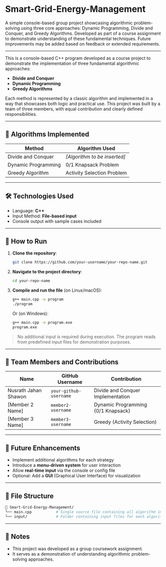# Smart-Grid-Energy-Management
A simple console-based group project showcasing algorithmic problem-solving using three core approaches: Dynamic Programming, Divide and Conquer, and Greedy Algorithms. Developed as part of a course assignment to demonstrate understanding of these fundamental techniques. Future improvements may be added based on feedback or extended requirements.

---

This is a console-based C++ program developed as a course project to demonstrate the implementation of three fundamental algorithmic approaches:

- **Divide and Conquer**
- **Dynamic Programming**
- **Greedy Algorithms**

Each method is represented by a classic algorithm and implemented in a way that showcases both logic and practical use. This project was built by a team of three members, with equal contribution and clearly defined responsibilities.

---

## 🧠 Algorithms Implemented

| Method               | Algorithm Used              |
|----------------------|-----------------------------|
| Divide and Conquer   | _[Algorithm to be inserted]_ |
| Dynamic Programming  | 0/1 Knapsack Problem         |
| Greedy Algorithm     | Activity Selection Problem   |

---

## 🛠 Technologies Used

- Language: **C++**
- Input Method: **File-based input**
- Console output with sample cases included

---

## 🚀 How to Run

1. **Clone the repository**:
   ```bash
   git clone https://github.com/your-username/your-repo-name.git
   ```

2. **Navigate to the project directory**:

   ```bash
   cd your-repo-name
   ```

3. **Compile and run the file** (on Linux/macOS):

   ```bash
   g++ main.cpp -o program
   ./program
   ```

   Or (on Windows):

   ```bash
   g++ main.cpp -o program.exe
   program.exe
   ```

> No additional input is required during execution. The program reads from predefined input files for demonstration purposes.

---

## 👥 Team Members and Contributions

| Name             | GitHub Username        | Contribution                       |
| ---------------- | ---------------------- | ---------------------------------- |
| Nusrath Jahan Shawon       | `your-github-username` | Divide and Conquer Implementation  |
| \[Member 2 Name] | `member2-username`     | Dynamic Programming (0/1 Knapsack) |
| \[Member 3 Name] | `member3-username`     | Greedy (Activity Selection)        |

---

## 🌱 Future Enhancements

* Implement additional algorithms for each strategy
* Introduce a **menu-driven system** for user interaction
* Allow **real-time input** via the console or config file
* Optional: Add a **GUI** (Graphical User Interface) for visualization

---

## 📂 File Structure

```bash
📁 Smart-Grid-Energy-Management/
└── main.cpp           # Single source file containing all algorithm implementations
└── input/             # Folder containing input files for each algorithm
```

---

## 📌 Notes

* This project was developed as a group coursework assignment.
* It serves as a demonstration of understanding algorithmic problem-solving approaches.
